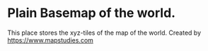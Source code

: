 # Plain Basemap of the world.

This place stores the xyz-tiles of the map of the world. Created by https://www.mapstudies.com
